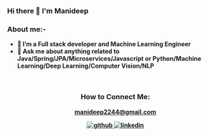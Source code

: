 ### Hi there 👋 I'm Manideep

<b>

### About me:- 

- 🔭 I’m a Full stack developer and Machine Learning Engineer
- 💬 Ask me about anything related to Java/Spring/JPA/Microservices/Javascript or Python/Machine Learning/Deep Learning/Computer Vision/NLP
<!--
<h3>Skills Set:</h3>
<div align="center">
<img src ='https://www.google.com/url?sa=i&url=https%3A%2F%2Fworldvectorlogo.com%2Flogo%2Fjava&psig=AOvVaw0sCKFMORtg2gReUkUr8CWV&ust=1649867782220000&source=images&cd=vfe&ved=0CAoQjRxqFwoTCNC-xc36jvcCFQAAAAAdAAAAABAD'>
<img src='https://camo.githubusercontent.com/7c61cf24e35e3840a10b91b8510a5b02eb188d5e0f255db135ca6dca9d7e26df/68747470733a2f2f696d672e736869656c64732e696f2f62616467652f48544d4c2d4533344632363f6c6f676f3d68746d6c35266c6f676f436f6c6f723d7768697465267374796c653d666c6174'> <img src='https://camo.githubusercontent.com/ce6baf5ffef52faec6917ad2a2fa7e3c11252b891a16b419019b30b7ebfeefe0/68747470733a2f2f696d672e736869656c64732e696f2f62616467652f4353532d3135373242363f6c6f676f3d63737333266c6f676f436f6c6f723d7768697465267374796c653d666c6174'> <img src='https://img.shields.io/badge/-NodeJs-339933?logo=nodedotjs&logoColor=white'> -->
 
<br>

<h3 align="center">How to Connect Me:</h3>


<div align="center">

manideep2244@gmail.com

<a href="https://github.com/manideep-d" target="_blank">
<img src=https://img.shields.io/badge/github-%2324292e.svg?&style=for-the-badge&logo=github&logoColor=white alt=github />
</a>
<a href=https://www.linkedin.com/in/manideep-dara/" target="_blank">
<img src=https://img.shields.io/badge/linkedin-%231E77B5.svg?&style=for-the-badge&logo=linkedin&logoColor=white alt=linkedin  />
</a>  
 
</div>


<!--
**manideep-d/manideep-d** is a ✨ _special_ ✨ repository because its `README.md` (this file) appears on your GitHub profile.

Here are some ideas to get you started:

- 🔭 I’m currently working on ...
- 🌱 I’m currently learning ...
- 👯 I’m looking to collaborate on ...
- 🤔 I’m looking for help with ...
- 💬 Ask me about ...
- 📫 How to reach me: ...
- 😄 Pronouns: ...
- ⚡ Fun fact: ...
-->
